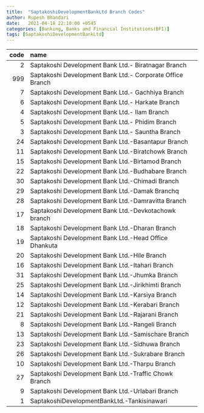```yaml
---
title:  "SaptakoshiDevelopmentBankLtd Branch Codes"
author: Rupesh Bhandari
date:   2021-04-18 22:10:00 +0545
categories: [Banking, Banks and Financial Institutions(BFI)]
tags: [SaptakoshiDevelopmentBankLtd]
---
```


|   code | name                                                      |
|-------:|:----------------------------------------------------------|
|      2 | Saptakoshi Development Bank Ltd.- Biratnagar  Branch      |
|    999 | Saptakoshi Development Bank Ltd.- Corporate Office Branch |
|      7 | Saptakoshi Development Bank Ltd.- Gachhiya Branch         |
|      6 | Saptakoshi Development Bank Ltd.- Harkate Branch          |
|      4 | Saptakoshi Development Bank Ltd.- Ilam Branch             |
|      5 | Saptakoshi Development Bank Ltd.- Phidim Branch           |
|      3 | Saptakoshi Development Bank Ltd.- Sauntha Branch          |
|     24 | Saptakoshi Development Bank Ltd.-Basantapur Branch        |
|     11 | Saptakoshi Development Bank Ltd.-Biratchowk Branch        |
|     15 | Saptakoshi Development Bank Ltd.-Birtamod Branch          |
|     22 | Saptakoshi Development Bank Ltd.-Budhabare Branch         |
|     30 | Saptakoshi Development Bank Ltd.-Chimadi Branch           |
|     29 | Saptakoshi Development Bank Ltd.-Damak Branchq            |
|     28 | Saptakoshi Development Bank Ltd.-Damravitta Branch        |
|     17 | Saptakoshi Development Bank Ltd.-Devkotachowk branch      |
|     18 | Saptakoshi Development Bank Ltd.-Dharan Branch            |
|     19 | Saptakoshi Development Bank Ltd.-Head Office Dhankuta     |
|     20 | Saptakoshi Development Bank Ltd.-Hile Branch              |
|     16 | Saptakoshi Development Bank Ltd.-Itahari Branch           |
|     31 | Saptakoshi Development Bank Ltd.-Jhumka Branch            |
|     25 | Saptakoshi Development Bank Ltd.-Jirikhimti Branch        |
|     14 | Saptakoshi Development Bank Ltd.-Karsiya Branch           |
|     12 | Saptakoshi Development Bank Ltd.-Kerabari Branch          |
|     21 | Saptakoshi Development Bank Ltd.-Rajarani Branch          |
|      8 | Saptakoshi Development Bank Ltd.-Rangeli Branch           |
|     13 | Saptakoshi Development Bank Ltd.-Samischare Branch        |
|     23 | Saptakoshi Development Bank Ltd.-Sidhuwa Branch           |
|     26 | Saptakoshi Development Bank Ltd.-Sukrabare Branch         |
|     10 | Saptakoshi Development Bank Ltd.-Tharpu Branch            |
|     27 | Saptakoshi Development Bank Ltd.-Traffic Chowk Branch     |
|      9 | Saptakoshi Development Bank Ltd.-Urlabari Branch          |
|      1 | SaptakoshiDevelopmentBankLtd.-Tankisinawari               |
